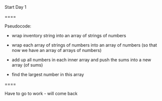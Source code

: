 Start Day 1

====

Pseudocode:

- wrap inventory string into an array of strings of numbers

- wrap each array of strings of numbers into an array of numbers (so that now we have an array of arrays of numbers)

- add up all numbers in each inner array and push the sums into a new array (of sums)

- find the largest number in this array

====


Have to go to work - will come back